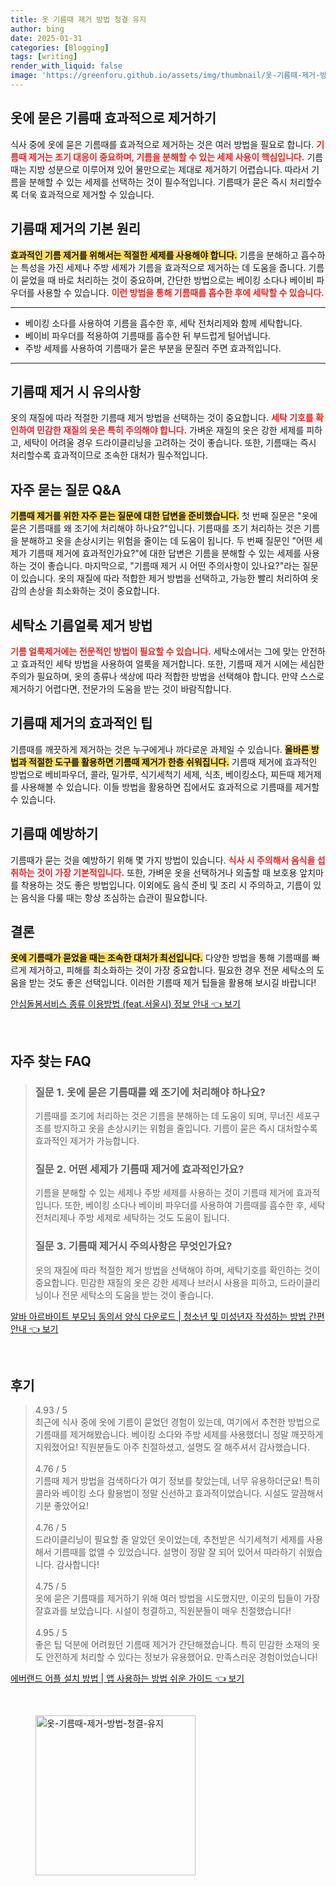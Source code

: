 ```yaml
---
title: 옷 기름때 제거 방법 청결 유지
author: bing
date: 2025-01-31
categories: [Blogging]
tags: [writing]
render_with_liquid: false
image: 'https://greenforu.github.io/assets/img/thumbnail/옷-기름때-제거-방법-청결-유지.webp'
---
```



<h2 id="효과적인_기름때_제거">옷에 묻은 기름때 효과적으로 제거하기</h2>

<p>식사 중에 옷에 묻은 기름때를 효과적으로 제거하는 것은 여러 방법을 필요로 합니다. <b><span style="color: #ee2323;">기름때 제거는 조기 대응이 중요하며, 기름을 분해할 수 있는 세제 사용이 핵심입니다.</span></b> 기름때는 지방 성분으로 이루어져 있어 물만으로는 제대로 제거하기 어렵습니다. 따라서 기름을 분해할 수 있는 세제를 선택하는 것이 필수적입니다. 기름때가 묻은 즉시 처리할수록 더욱 효과적으로 제거할 수 있습니다.</p>

<h2 id="기름때_제거_방법">기름때 제거의 기본 원리</h2>

<p><b><span style="background-color: #ffe066;">효과적인 기름 제거를 위해서는 적절한 세제를 사용해야 합니다.</span></b> 기름을 분해하고 흡수하는 특성을 가진 세제나 주방 세제가 기름을 효과적으로 제거하는 데 도움을 줍니다. 기름이 묻었을 때 바로 처리하는 것이 중요하며, 간단한 방법으로는 베이킹 소다나 베이비 파우더를 사용할 수 있습니다. <b><span style="color: #ee2323;">이런 방법을 통해 기름때를 흡수한 후에 세탁할 수 있습니다.</span></b></p>

<hr />

<ul>
    <li>베이킹 소다를 사용하여 기름을 흡수한 후, 세탁 전처리제와 함께 세탁합니다.</li>
    <li>베이비 파우더를 적용하여 기름때를 흡수한 뒤 부드럽게 털어냅니다.</li>
    <li>주방 세제를 사용하여 기름때가 묻은 부분을 문질러 주면 효과적입니다.</li>
</ul>

<hr />

<h2 id="주의사항">기름때 제거 시 유의사항</h2>

<p>옷의 재질에 따라 적절한 기름때 제거 방법을 선택하는 것이 중요합니다. <b><span style="color: #ee2323;">세탁 기호를 확인하여 민감한 재질의 옷은 특히 주의해야 합니다.</span></b> 가벼운 재질의 옷은 강한 세제를 피하고, 세탁이 어려울 경우 드라이클리닝을 고려하는 것이 좋습니다. 또한, 기름때는 즉시 처리할수록 효과적이므로 조속한 대처가 필수적입니다.</p>

<h2 id="자주_묻는_질문">자주 묻는 질문 Q&A</h2>

<p><b><span style="background-color: #ffe066;">기름때 제거를 위한 자주 묻는 질문에 대한 답변을 준비했습니다.</span></b> 첫 번째 질문은 "옷에 묻은 기름때를 왜 조기에 처리해야 하나요?"입니다. 기름때를 조기 처리하는 것은 기름을 분해하고 옷을 손상시키는 위험을 줄이는 데 도움이 됩니다. 두 번째 질문인 "어떤 세제가 기름때 제거에 효과적인가요?"에 대한 답변은 기름을 분해할 수 있는 세제를 사용하는 것이 좋습니다. 마지막으로, "기름때 제거 시 어떤 주의사항이 있나요?"라는 질문이 있습니다. 옷의 재질에 따라 적합한 제거 방법을 선택하고, 가능한 빨리 처리하여 옷감의 손상을 최소화하는 것이 중요합니다.</p>

<h2 id="세탁소_기름얼룩_지우는_방법">세탁소 기름얼룩 제거 방법</h2>

<p><b><span style="color: #ee2323;">기름 얼룩제거에는 전문적인 방법이 필요할 수 있습니다.</span></b> 세탁소에서는 그에 맞는 안전하고 효과적인 세탁 방법을 사용하여 얼룩을 제거합니다. 또한, 기름때 제거 시에는 세심한 주의가 필요하며, 옷의 종류나 색상에 따라 적합한 방법을 선택해야 합니다. 만약 스스로 제거하기 어렵다면, 전문가의 도움을 받는 것이 바람직합니다.</p>

<h2 id="기름때_제거_효과적인_정리">기름때 제거의 효과적인 팁</h2>

<p>기름때를 깨끗하게 제거하는 것은 누구에게나 까다로운 과제일 수 있습니다. <b><span style="background-color: #ffe066;">올바른 방법과 적절한 도구를 활용하면 기름때 제거가 한층 쉬워집니다.</span></b> 기름때 제거에 효과적인 방법으로 베비파우더, 콜라, 밀가루, 식기세척기 세제, 식초, 베이킹소다, 찌든때 제거제를 사용해볼 수 있습니다. 이들 방법을 활용하면 집에서도 효과적으로 기름때를 제거할 수 있습니다.</p>

<h2 id="기름때_예방_팁">기름때 예방하기</h2>

<p>기름때가 묻는 것을 예방하기 위해 몇 가지 방법이 있습니다. <b><span style="color: #ee2323;">식사 시 주의해서 음식을 섭취하는 것이 가장 기본적입니다.</span></b> 또한, 가벼운 옷을 선택하거나 외출할 때 보호용 앞치마를 착용하는 것도 좋은 방법입니다. 이외에도 음식 준비 및 조리 시 주의하고, 기름이 있는 음식을 다룰 때는 항상 조심하는 습관이 필요합니다.</p>

<h2 id="결론">결론</h2>

<p><b><span style="background-color: #ffe066;">옷에 기름때가 묻었을 때는 조속한 대처가 최선입니다.</span></b> 다양한 방법을 통해 기름때를 빠르게 제거하고, 피해를 최소화하는 것이 가장 중요합니다. 필요한 경우 전문 세탁소의 도움을 받는 것도 좋은 선택입니다. 이러한 기름때 제거 팁들을 활용해 보시길 바랍니다!</p>


<p><a class="click-button" title="안심돌봄서비스 종류 이용방법 (feat.서울시) 정보 안내" href="https://greenforu.github.io/posts/%EC%95%88%EC%8B%AC%EB%8F%8C%EB%B4%84%EC%84%9C%EB%B9%84%EC%8A%A4-%EC%A2%85%EB%A5%98-%EC%9D%B4%EC%9A%A9%EB%B0%A9%EB%B2%95-(feat.%EC%84%9C%EC%9A%B8%EC%8B%9C)-%EC%A0%95%EB%B3%B4-%EC%95%88%EB%82%B4/" rel="dofollow">안심돌봄서비스 종류 이용방법 (feat.서울시) 정보 안내 👈 보기</a></p><br>
<h2 id='자주_찾는_FAQ'>자주 찾는 FAQ</h2>
<div itemscope="" itemtype="https://schema.org/FAQPage"> 
<blockquote> 
<div itemscope="" itemprop="mainEntity" itemtype="https://schema.org/Question"> 
<h3 itemprop="name">질문 1. 옷에 묻은 기름때를 왜 조기에 처리해야 하나요?</h3> 
<div itemscope="" itemprop="acceptedAnswer" itemtype="https://schema.org/Answer"> 
<span itemprop="text"> 
<p>기름때를 조기에 처리하는 것은 기름을 분해하는 데 도움이 되며, 무너진 세포구조를 방지하고 옷을 손상시키는 위험을 줄입니다. 기름이 묻은 즉시 대처할수록 효과적인 제거가 가능합니다.</p> 
</span> 
</div> 
</div> 

<div itemscope="" itemprop="mainEntity" itemtype="https://schema.org/Question"> 
<h3 itemprop="name">질문 2. 어떤 세제가 기름때 제거에 효과적인가요?</h3> 
<div itemscope="" itemprop="acceptedAnswer" itemtype="https://schema.org/Answer"> 
<span itemprop="text"> 
<p>기름을 분해할 수 있는 세제나 주방 세제를 사용하는 것이 기름때 제거에 효과적입니다. 또한, 베이킹 소다나 베이비 파우더를 사용하여 기름때를 흡수한 후, 세탁 전처리제나 주방 세제로 세탁하는 것도 도움이 됩니다.</p> 
</span> 
</div> 
</div> 

<div itemscope="" itemprop="mainEntity" itemtype="https://schema.org/Question"> 
<h3 itemprop="name">질문 3. 기름때 제거시 주의사항은 무엇인가요?</h3> 
<div itemscope="" itemprop="acceptedAnswer" itemtype="https://schema.org/Answer"> 
<span itemprop="text"> 
<p>옷의 재질에 따라 적절한 제거 방법을 선택해야 하며, 세탁기호를 확인하는 것이 중요합니다. 민감한 재질의 옷은 강한 세제나 브러시 사용을 피하고, 드라이클리닝이나 전문 세탁소의 도움을 받는 것이 좋습니다.</p> 
</span> 
</div> 
</div> 
</blockquote> 
</div>
<p><a class="click-button" title="알바 아르바이트 부모님 동의서 양식 다운로드 | 청소년 및 미성년자 작성하는 방법 간편 안내" href="https://greenforu.github.io/posts/%EC%95%8C%EB%B0%94-%EC%95%84%EB%A5%B4%EB%B0%94%EC%9D%B4%ED%8A%B8-%EB%B6%80%EB%AA%A8%EB%8B%98-%EB%8F%99%EC%9D%98%EC%84%9C-%EC%96%91%EC%8B%9D-%EB%8B%A4%EC%9A%B4%EB%A1%9C%EB%93%9C-%EC%B2%AD%EC%86%8C%EB%85%84-%EB%B0%8F-%EB%AF%B8%EC%84%B1%EB%85%84%EC%9E%90-%EC%9E%91%EC%84%B1%ED%95%98%EB%8A%94-%EB%B0%A9%EB%B2%95-%EA%B0%84%ED%8E%B8-%EC%95%88%EB%82%B4/" rel="dofollow">알바 아르바이트 부모님 동의서 양식 다운로드 | 청소년 및 미성년자 작성하는 방법 간편 안내 👈 보기</a></p><br>
<h2 id='후기'>후기</h2>
<div itemscope itemtype="https://schema.org/Product">
  <blockquote>
  <div itemprop="review" itemscope itemtype="https://schema.org/Review">
      <div itemprop="reviewRating" itemscope itemtype="https://schema.org/Rating"> <span itemprop="ratingValue">4.93</span> / <span itemprop="bestRating">5</span> </div>
      <span itemprop="reviewBody">최근에 식사 중에 옷에 기름이 묻었던 경험이 있는데, 여기에서 추천한 방법으로 기름때를 제거해봤습니다. 베이킹 소다와 주방 세제를 사용했더니 정말 깨끗하게 지워졌어요! 직원분들도 아주 친절하셨고, 설명도 잘 해주셔서 감사했습니다.</span>
  </div>
  <br>
  <div itemprop="review" itemscope itemtype="https://schema.org/Review">
      <div itemprop="reviewRating" itemscope itemtype="https://schema.org/Rating"> <span itemprop="ratingValue">4.76</span> / <span itemprop="bestRating">5</span> </div>
      <span itemprop="reviewBody">기름때 제거 방법을 검색하다가 여기 정보를 찾았는데, 너무 유용하더군요! 특히 콜라와 베이킹 소다 활용법이 정말 신선하고 효과적이었습니다. 시설도 깔끔해서 기분 좋았어요!</span>
  </div>
  <br>
  <div itemprop="review" itemscope itemtype="https://schema.org/Review">
      <div itemprop="reviewRating" itemscope itemtype="https://schema.org/Rating"> <span itemprop="ratingValue">4.76</span> / <span itemprop="bestRating">5</span> </div>
      <span itemprop="reviewBody">드라이클리닝이 필요할 줄 알았던 옷이었는데, 추천받은 식기세척기 세제를 사용해서 기름때를 없앨 수 있었습니다. 설명이 정말 잘 되어 있어서 따라하기 쉬웠습니다. 감사합니다!</span>
  </div>
  <br>
  <div itemprop="review" itemscope itemtype="https://schema.org/Review">
      <div itemprop="reviewRating" itemscope itemtype="https://schema.org/Rating"> <span itemprop="ratingValue">4.75</span> / <span itemprop="bestRating">5</span> </div>
      <span itemprop="reviewBody">옷에 묻은 기름때를 제거하기 위해 여러 방법을 시도했지만, 이곳의 팁들이 가장 잘효과를 보았습니다. 시설이 청결하고, 직원분들이 매우 친절했습니다!</span>
  </div>
  <br>
  <div itemprop="review" itemscope itemtype="https://schema.org/Review">
      <div itemprop="reviewRating" itemscope itemtype="https://schema.org/Rating"> <span itemprop="ratingValue">4.95</span> / <span itemprop="bestRating">5</span> </div>
      <span itemprop="reviewBody">좋은 팁 덕분에 어려웠던 기름때 제거가 간단해졌습니다. 특히 민감한 소재의 옷도 안전하게 처리할 수 있다는 정보가 유용했어요. 만족스러운 경험이었습니다!</span>
  </div>
  </blockquote>
</div>
<p><a class="click-button" title="에버랜드 어플 설치 방법 | 앱 사용하는 방법 쉬운 가이드" href="https://greenforu.github.io/posts/%EC%97%90%EB%B2%84%EB%9E%9C%EB%93%9C-%EC%96%B4%ED%94%8C-%EC%84%A4%EC%B9%98-%EB%B0%A9%EB%B2%95-%EC%95%B1-%EC%82%AC%EC%9A%A9%ED%95%98%EB%8A%94-%EB%B0%A9%EB%B2%95-%EC%89%AC%EC%9A%B4-%EA%B0%80%EC%9D%B4%EB%93%9C/" rel="dofollow">에버랜드 어플 설치 방법 | 앱 사용하는 방법 쉬운 가이드 👈 보기</a></p><br>
<figure class="image"><img src="https://greenforu.github.io/assets/img/thumbnail/옷-기름때-제거-방법-청결-유지.webp" alt="옷-기름때-제거-방법-청결-유지" width="256" height="256"></figure>